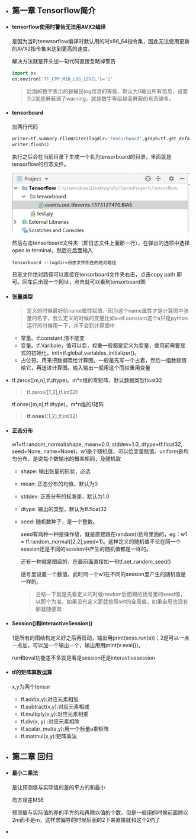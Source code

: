 - ## 第一章 Tensorflow简介

- #### tensorflow使用时警告无法用AVX2编译

  是因为当时tenwsorflow编译时默认用的时x86_64指令集，因此无法使用更新的AVX2指令集来达到更高的速度。

  解决方法就是开头加一句代码直接忽略掉警告

  ```python
  import os
  os.environ['TF_CPP_MIN_LOG_LEVEL']='2'
  ```

  > 后面的数字表示的是输出log信息的等级，默认为0输出所有信息，设置为2就是屏蔽调了warning。就是数字等级越高屏蔽的东西越多。

- #### tensorboard

  加两行代码

  ```python
  writer=tf.summary.FileWriter(logdir='tensorboard',graph=tf.get_default_graph())
  writer.flush()
  ```

  执行之后会在当前目录下生成一个名为tensorboard的目录，里面就是tensorflow的日志文件。

  ![](image/13.png)

  然后右击tensorboard文件夹（即日志文件上面那一行），在弹出的选项中选择open in terminal，然后在后面输入 

  ```
  tensorboard --logdir=日志文件所在的绝对路径 
  ```

  日志文件绝对路径可以直接在tensorboard文件夹右击，点击copy path 即可。回车后出现一个网址，点击就可以看到tensorboard图

- #### 张量类型

  > 定义的时候最好给name属性赋值，因为这个name属性才是计算图中张量的名字，我么定义的时候的变量比如a=tf.constant这个a只是python运行的时候用一下，并不会到计算图中

  - 常量。tf.constant,值不能变
  - 变量。tf.Varibale，值可以变，权重一般都是定义为变量，使用前需要显式的初始化。init=tf.global_variables_initializer()。
  - 占位符。用来把数据喂给计算图。一般是先写一个占着，然后一组数赋值给它，再送进计算图。输入输出一般用这个而权重用变量

- tf.zeros([m,n],tf.dtype)。m*n维的零矩阵，默认数据类型float32

  > tf.zeros([1,2],tf.int32)

  tf.onse([m,n],tf.dtype)。m*n维的1矩阵

  > **tf.ones**([1,2],tf.int32)

- #### 正态分布

  w1=tf.random_normal(shape, mean=0.0, stddev=1.0, dtype=tf.float32, seed=None, name=None)，w1是个随机值，可以给变量赋值。uniform是均匀分布，是说每个数输出的概率相同，及随机取

  - shape: 输出张量的形状，必选

  - mean: 正态分布的均值，默认为0

  - stddev: 正态分布的标准差，默认为1.0

  - dtype: 输出的类型，默认为tf.float32

  - seed: 随机数种子，是一个整数。

    seed有两种一种是操作级，就是直接跟在random()括号里面的，eg：w1 = tf.random_normal([2,2],seed=1)。这样定义的随机值不论在同一个session还是不同的session中产生的随机值都是一样的。

    还有一种就是图级的，在最前面直接加一句tf.set_random_seed()

    括号里设置一个数值，此时同一个w1在不同的session里产生的随机值是一样的。

    > 总结一下就是先看定义的时候random后面跟的括号里的seed值，以那个为准，如果没有定义那就按照set的全局值，如果全局也没有那就随便取

- #### Session()和InteractiveSession()

  1是所有的图结构定义好之后再启动，输出用print(sess.run(a))；2是可以一点一点加，可以加一个输出一个，输出用用print(v.eval())。

  run和eval功能差不多就是看是session还是interavtivesession

- #### tf的矩阵算数运算

  x,y为两个tensor

  - tf.add(x,y):对应元素相加
  - tf.subtract(x,y):对应元素相减
  - tf.multiply(x,y):对应元素相乘
  - tf.div(x, y) :对应元素相除
  - tf.scalar_mul(a,y):用一个标量a乘矩阵
  - tf.matmul(x,y):矩阵乘法

- ## 第二章 回归

- #### 最小二乘法

  是让预测值与实际值的差的平方的和最小

  均方误差MSE

  预测值与实际值的差的平方的和再除以值的个数。但是一般用的时候前面除以2m而不是m，这样求偏导的时候后面的2下来直接就和这个2约了

- 